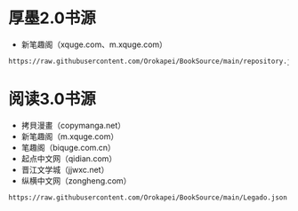 # 厚墨2.0书源
- 新笔趣阁（xquge.com、m.xquge.com）
```
https://raw.githubusercontent.com/Orokapei/BookSource/main/repository.json
```
# 阅读3.0书源
- 拷貝漫畫（copymanga.net）
- 新笔趣阁（m.xquge.com）
- 笔趣阁（biquge.com.cn）
- 起点中文网（qidian.com）
- 晋江文学城（jjwxc.net）
- 纵横中文网（zongheng.com）
```
https://raw.githubusercontent.com/Orokapei/BookSource/main/Legado.json
```
